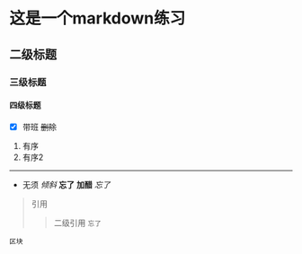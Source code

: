 # 这是一个markdown练习
## 二级标题
### 三级标题
#### 四级标题
- [x] 带班
~~删除~~
1. 有序
2. 有序2
---
- 无须
_倾斜_
__忘了__
**加醋**
*忘了*
> 引用
> > 二级引用
`忘了`
```
区块
```